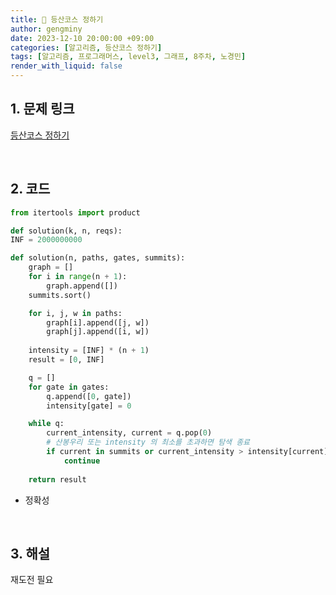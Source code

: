 ```yaml
---
title: 🦊 등산코스 정하기
author: gengminy
date: 2023-12-10 20:00:00 +09:00
categories: [알고리즘, 등산코스 정하기]
tags: [알고리즘, 프로그래머스, level3, 그래프, 8주차, 노경민]
render_with_liquid: false
---
```


## 1. 문제 링크

[등산코스 정하기](https://school.programmers.co.kr/learn/courses/30/lessons/118669)

<br>

## 2. 코드

```python
from itertools import product

def solution(k, n, reqs):
INF = 2000000000

def solution(n, paths, gates, summits):
    graph = []
    for i in range(n + 1):
        graph.append([])
    summits.sort()

    for i, j, w in paths:
        graph[i].append([j, w])
        graph[j].append([i, w])
    
    intensity = [INF] * (n + 1)
    result = [0, INF]

    q = []
    for gate in gates:
        q.append([0, gate])
        intensity[gate] = 0

    while q:
        current_intensity, current = q.pop(0)
        # 산봉우리 또는 intensity 의 최소를 초과하면 탐색 종료
        if current in summits or current_intensity > intensity[current]:
            continue 
        
    return result
```

- 정확성


<br>

## 3. 해설

재도전 필요
